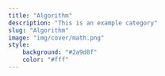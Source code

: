 ```yaml
---
title: "Algorithm"
description: "This is an example category"
slug: "Algorithm"
image: "img/cover/math.png"
style:
    background: "#2a9d8f"
    color: "#fff"
---
```

